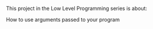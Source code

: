 This project in the Low Level Programming series is about:

How to use arguments passed to your program
